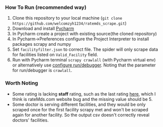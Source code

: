 ### How To Run (recommended way)
1. Clone this repository to your local machine (`git clone https://github.com/welcomzyh1234/ratemds_scrape.git`)
2. Download and install [Pycharm](https://www.jetbrains.com/pycharm/download/#section=mac)
3. In Pycharm create a project with existing source(the cloned repository)
4. In Pycharm->Preferences configure the Project Interpreter to install packages scrapy and numpy
5. Set `facilityfilter.json` to correct file. The spider will only scrape data for facilities listed on `Valid_Facility` field.
6. Run with Pycharm terminal `scrapy crawlall` (with Pycharm virtual env) or alternatively use [configure run/debugger](https://www.jetbrains.com/help/pycharm/creating-and-editing-run-debug-configurations.html). Noting that the parameter for run/debugger is `crawlall`.

### Worth Noting
* Some rating is lacking **staff** rating, such as the last rating [here](https://www.ratemds.com/doctor-ratings/40769/Dr-Kathleen+C.-Kobashi-Seattle-WA.html), which I think is rateMds.com website bug and the missing value should be 5.
* Some doctor is serving different facilities, and they would be only scraped once for the first facility scrapy met and won't be scraped again for another facility. So the output csv doesn't correctly reveal doctors' facilities.
